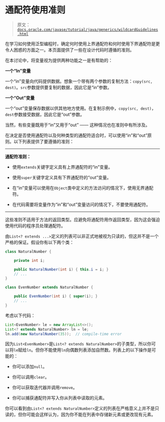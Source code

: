# 通配符使用准则

> 原文：[`docs.oracle.com/javase/tutorial/java/generics/wildcardGuidelines.html`](https://docs.oracle.com/javase/tutorial/java/generics/wildcardGuidelines.html)

在学习如何使用泛型编程时，确定何时使用上界通配符和何时使用下界通配符是更令人困惑的方面之一。本页面提供了一些在设计代码时遵循的准则。

在本讨论中，将变量视为提供两种功能之一是有帮助的：

**一个“In”变量**

一个“in”变量向代码提供数据。想象一个带有两个参数的复制方法：`copy(src, dest)`。`src`参数提供要复制的数据，因此它是“in”参数。

**一个“Out”变量**

一个“out”变量保存数据以供其他地方使用。在复制示例中，`copy(src, dest)`，`dest`参数接受数据，因此它是“out”参数。

当然，有些变量既用于“in”又用于“out” —— 这种情况也在准则中有所涉及。

在决定是否使用通配符以及何种类型的通配符适合时，可以使用“in”和“out”原则。以下列表提供了要遵循的准则：

* * *

**通配符准则：**

+   使用`extends`关键字定义具有上界通配符的“in”变量。

+   使用`super`关键字定义具有下界通配符的“out”变量。

+   在“in”变量可以使用在`Object`类中定义的方法访问的情况下，使用无界通配符。

+   在代码需要将变量作为“in”和“out”变量访问的情况下，不要使用通配符。

* * *

这些准则不适用于方法的返回类型。应避免将通配符用作返回类型，因为这会强迫使用代码的程序员处理通配符。

由`List<? extends ...>`定义的列表可以非正式地被视为只读的，但这并不是一个严格的保证。假设你有以下两个类：

```java
class NaturalNumber {

    private int i;

    public NaturalNumber(int i) { this.i = i; }
    // ...
}

class EvenNumber extends NaturalNumber {

    public EvenNumber(int i) { super(i); }
    // ...
}

```

考虑以下代码：

```java
List<EvenNumber> le = new ArrayList<>();
List<? extends NaturalNumber> ln = le;
ln.add(new NaturalNumber(35));  // compile-time error

```

因为`List<EvenNumber>`是`List<? extends NaturalNumber>`的子类型，所以你可以将`le`赋给`ln`。但你不能使用`ln`向偶数列表添加自然数。列表上的以下操作是可能的：

+   你可以添加`null`。

+   你可以调用`clear`。

+   你可以获取迭代器并调用`remove`。

+   你可以捕获通配符并写入你从列表中读取的元素。

你可以看到由`List<? extends NaturalNumber>`定义的列表在严格意义上并不是只读的，但你可能会这样认为，因为你不能在列表中存储新元素或更改现有元素。
